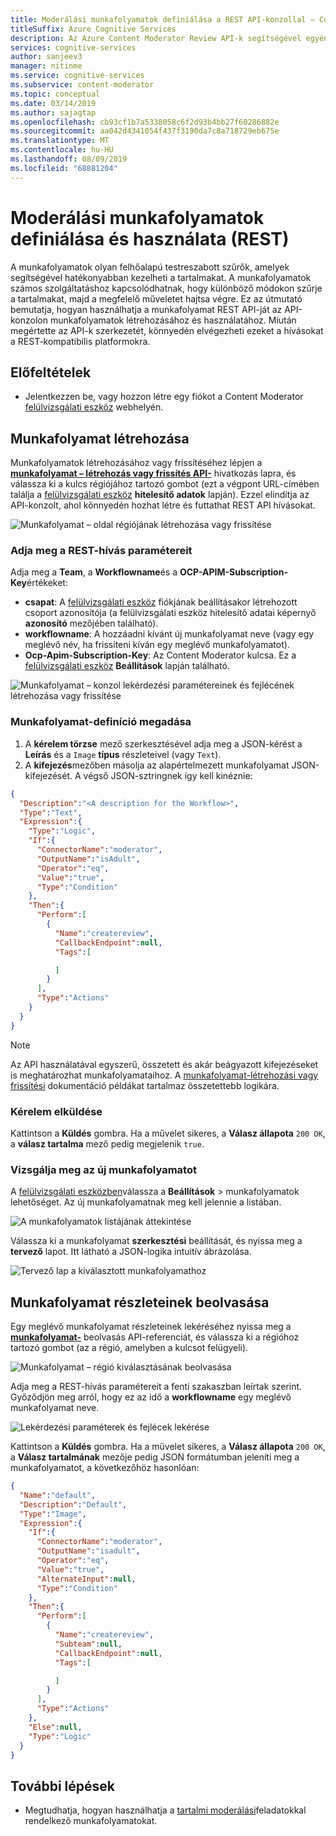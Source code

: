 ```yaml
---
title: Moderálási munkafolyamatok definiálása a REST API-konzollal – Content Moderator
titleSuffix: Azure Cognitive Services
description: Az Azure Content Moderator Review API-k segítségével egyéni munkafolyamatokat és küszöbértékeket határozhat meg a tartalmi szabályzatok alapján.
services: cognitive-services
author: sanjeev3
manager: nitinme
ms.service: cognitive-services
ms.subservice: content-moderator
ms.topic: conceptual
ms.date: 03/14/2019
ms.author: sajagtap
ms.openlocfilehash: cb93cf1b7a5338058c6f2d93b4bb27f60286882e
ms.sourcegitcommit: aa042d4341054f437f3190da7c8a718729eb675e
ms.translationtype: MT
ms.contentlocale: hu-HU
ms.lasthandoff: 08/09/2019
ms.locfileid: "68881204"
---
```

# <a name="define-and-use-moderation-workflows-rest"></a>Moderálási munkafolyamatok definiálása és használata (REST)

A munkafolyamatok olyan felhőalapú testreszabott szűrők, amelyek segítségével hatékonyabban kezelheti a tartalmakat. A munkafolyamatok számos szolgáltatáshoz kapcsolódhatnak, hogy különböző módokon szűrje a tartalmakat, majd a megfelelő műveletet hajtsa végre. Ez az útmutató bemutatja, hogyan használhatja a munkafolyamat REST API-ját az API-konzolon munkafolyamatok létrehozásához és használatához. Miután megértette az API-k szerkezetét, könnyedén elvégezheti ezeket a hívásokat a REST-kompatibilis platformokra.

## <a name="prerequisites"></a>Előfeltételek

- Jelentkezzen be, vagy hozzon létre egy fiókot a Content Moderator [felülvizsgálati eszköz](https://contentmoderator.cognitive.microsoft.com/) webhelyén.

## <a name="create-a-workflow"></a>Munkafolyamat létrehozása

Munkafolyamatok létrehozásához vagy frissítéséhez lépjen a **[munkafolyamat – létrehozás vagy frissítés API-](https://westus2.dev.cognitive.microsoft.com/docs/services/580519463f9b070e5c591178/operations/5813b46b3f9b0711b43c4c59)** hivatkozás lapra, és válassza ki a kulcs régiójához tartozó gombot (ezt a végpont URL-címében találja a [felülvizsgálati eszköz](https://contentmoderator.cognitive.microsoft.com/) **hitelesítő adatok** lapján). Ezzel elindítja az API-konzolt, ahol könnyedén hozhat létre és futtathat REST API hívásokat.

![Munkafolyamat – oldal régiójának létrehozása vagy frissítése](images/test-drive-region.png)

### <a name="enter-rest-call-parameters"></a>Adja meg a REST-hívás paramétereit

Adja meg a **Team**, a **Workflowname**és a **OCP-APIM-Subscription-Key**értékeket:

- **csapat**: A [felülvizsgálati eszköz](https://contentmoderator.cognitive.microsoft.com/) fiókjának beállításakor létrehozott csoport azonosítója (a felülvizsgálati eszköz hitelesítő adatai képernyő **azonosító** mezőjében található).
- **workflowname**: A hozzáadni kívánt új munkafolyamat neve (vagy egy meglévő név, ha frissíteni kíván egy meglévő munkafolyamatot).
- **Ocp-Apim-Subscription-Key**: Az Content Moderator kulcsa. Ez a [felülvizsgálati eszköz](https://contentmoderator.cognitive.microsoft.com) **Beállítások** lapján található.

![Munkafolyamat – konzol lekérdezési paramétereinek és fejlécének létrehozása vagy frissítése](images/workflow-console-parameters.PNG)

### <a name="enter-a-workflow-definition"></a>Munkafolyamat-definíció megadása

1. A **kérelem törzse** mező szerkesztésével adja meg a JSON-kérést a **Leírás** és a `Image` **típus** részleteivel (vagy `Text`).
2. A **kifejezés**mezőben másolja az alapértelmezett munkafolyamat JSON-kifejezését. A végső JSON-sztringnek így kell kinéznie:

```json
{
  "Description":"<A description for the Workflow>",
  "Type":"Text",
  "Expression":{
    "Type":"Logic",
    "If":{
      "ConnectorName":"moderator",
      "OutputName":"isAdult",
      "Operator":"eq",
      "Value":"true",
      "Type":"Condition"
    },
    "Then":{
      "Perform":[
        {
          "Name":"createreview",
          "CallbackEndpoint":null,
          "Tags":[

          ]
        }
      ],
      "Type":"Actions"
    }
  }
}
```

> [!NOTE]
> Az API használatával egyszerű, összetett és akár beágyazott kifejezéseket is meghatározhat munkafolyamataihoz. A [munkafolyamat-létrehozási vagy frissítési](https://westus2.dev.cognitive.microsoft.com/docs/services/580519463f9b070e5c591178/operations/5813b46b3f9b0711b43c4c59) dokumentáció példákat tartalmaz összetettebb logikára.

### <a name="submit-your-request"></a>Kérelem elküldése
  
Kattintson a **Küldés** gombra. Ha a művelet sikeres, a **Válasz állapota** `200 OK`, a **válasz tartalma** mező pedig megjelenik `true`.

### <a name="examine-the-new-workflow"></a>Vizsgálja meg az új munkafolyamatot

A [felülvizsgálati eszközben](https://contentmoderator.cognitive.microsoft.com/)válassza a **Beállítások** > munkafolyamatok lehetőséget. Az új munkafolyamatnak meg kell jelennie a listában.

![A munkafolyamatok listájának áttekintése](images/workflow-console-new-workflow.PNG)

Válassza ki a munkafolyamat **szerkesztési** beállítását, és nyissa meg a **tervező** lapot. Itt látható a JSON-logika intuitív ábrázolása.

![Tervező lap a kiválasztott munkafolyamathoz](images/workflow-console-new-workflow-designer.PNG)

## <a name="get-workflow-details"></a>Munkafolyamat részleteinek beolvasása

Egy meglévő munkafolyamat részleteinek lekéréséhez nyissa meg a **[munkafolyamat-](https://westus.dev.cognitive.microsoft.com/docs/services/580519463f9b070e5c591178/operations/5813b44b3f9b0711b43c4c58)** beolvasás API-referenciát, és válassza ki a régióhoz tartozó gombot (az a régió, amelyben a kulcsot felügyeli).

![Munkafolyamat – régió kiválasztásának beolvasása](images/test-drive-region.png)

Adja meg a REST-hívás paramétereit a fenti szakaszban leírtak szerint. Győződjön meg arról, hogy ez az idő a **workflowname** egy meglévő munkafolyamat neve.

![Lekérdezési paraméterek és fejlécek lekérése](images/workflow-get-default.PNG)

Kattintson a **Küldés** gombra. Ha a művelet sikeres, a **Válasz állapota** `200 OK`, a **Válasz tartalmának** mezője pedig JSON formátumban jeleníti meg a munkafolyamatot, a következőhöz hasonlóan:

```json
{
  "Name":"default",
  "Description":"Default",
  "Type":"Image",
  "Expression":{
    "If":{
      "ConnectorName":"moderator",
      "OutputName":"isadult",
      "Operator":"eq",
      "Value":"true",
      "AlternateInput":null,
      "Type":"Condition"
    },
    "Then":{
      "Perform":[
        {
          "Name":"createreview",
          "Subteam":null,
          "CallbackEndpoint":null,
          "Tags":[

          ]
        }
      ],
      "Type":"Actions"
    },
    "Else":null,
    "Type":"Logic"
  }
}
```

## <a name="next-steps"></a>További lépések

- Megtudhatja, hogyan használhatja a [tartalmi moderálási](try-review-api-job.md)feladatokkal rendelkező munkafolyamatokat.
